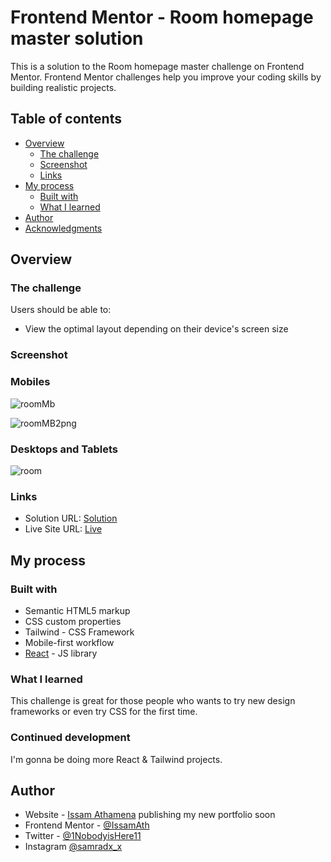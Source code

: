 # Frontend Mentor - Room homepage master solution

This is a solution to the Room homepage master challenge on Frontend Mentor. Frontend Mentor challenges help you improve your coding skills by building realistic projects. 
## Table of contents

- [Overview](#overview)
  - [The challenge](#the-challenge)
  - [Screenshot](#screenshot)
  - [Links](#links)
- [My process](#my-process)
  - [Built with](#built-with)
  - [What I learned](#what-i-learned)
- [Author](#author)
- [Acknowledgments](#acknowledgments)


## Overview

### The challenge

Users should be able to:

- View the optimal layout depending on their device's screen size

### Screenshot

### Mobiles
![roomMb](https://github.com/IssamAth/room-homepage-master/assets/49134454/fbc4961b-15d7-4991-974e-7659f6950a90)

![roomMB2png](https://github.com/IssamAth/room-homepage-master/assets/49134454/5df04f4b-c252-444c-9cab-19e02d6805ce)


### Desktops and Tablets



![room](https://github.com/IssamAth/room-homepage-master/assets/49134454/a8754eda-1fb8-4919-81b8-1e78b556b785)



### Links

- Solution URL: [Solution](https://github.com/IssamAth/room-homepage-master)
- Live Site URL: [Live](https://room-homepage-master-by-issam-ath.netlify.app/)

## My process

### Built with

- Semantic HTML5 markup
- CSS custom properties
- Tailwind - CSS Framework
- Mobile-first workflow
- [React](https://reactjs.org/) - JS library


### What I learned

This challenge is great for those people who wants to try new design frameworks or even try CSS for the first time.


### Continued development

I'm gonna be doing more React & Tailwind projects.

## Author

- Website - [Issam Athamena](https://github.com/IssamAth)  publishing my new portfolio soon
- Frontend Mentor - [@IssamAth](https://www.frontendmentor.io/profile/IssamAth)
- Twitter - [@1NobodyisHere11](https://twitter.com/1NobodyisHere11)
- Instagram [@samradx_x](https://www.instagram.com/samradx_x/?hl=en)


